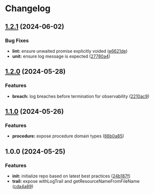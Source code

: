 # Changelog

## [1.2.1](https://github.com/ehmpathy/visualogic/compare/v1.2.0...v1.2.1) (2024-06-02)


### Bug Fixes

* **lint:** ensure unwaited promise explicitly voided ([e6621de](https://github.com/ehmpathy/visualogic/commit/e6621de0ff071b76e2128b6d66b23b65027342d9))
* **unit:** ensure log message is expected ([27780a4](https://github.com/ehmpathy/visualogic/commit/27780a47a5f46e42a68d1bb4fb656cf5ed2478b9))

## [1.2.0](https://github.com/ehmpathy/visualogic/compare/v1.1.0...v1.2.0) (2024-05-28)


### Features

* **breach:** log breaches before termination for observability ([2210ac9](https://github.com/ehmpathy/visualogic/commit/2210ac93c86f45b5f8a3cecf1530b3e3f6c99978))

## [1.1.0](https://github.com/ehmpathy/visualogic/compare/v1.0.0...v1.1.0) (2024-05-26)


### Features

* **procedure:** expose procedure domain types ([66b0a85](https://github.com/ehmpathy/visualogic/commit/66b0a8521e4e38246b90c8b99994f16de2fc4da2))

## 1.0.0 (2024-05-25)


### Features

* **init:** initialize repo based on latest best practices ([24b187f](https://github.com/ehmpathy/visualogic/commit/24b187f9e0855feec263ac3d267e286788007e5e))
* **trail:** expose withLogTrail and getResourceNameFromFileName ([cda4a89](https://github.com/ehmpathy/visualogic/commit/cda4a89c1c93eaf03f5b4fcd1f3eeac74afb7c12))
